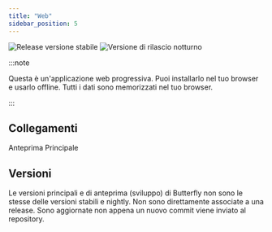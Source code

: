 ```yaml
---
title: "Web"
sidebar_position: 5
---
```


![Release versione stabile](https://img.shields.io/badge/dynamic/yaml?color=c4840d&label=Stable&query=%24.version&url=https%3A%2F%2Fraw.githubusercontent.com%2FLinwoodDev%2Fbutterfly%2Fstable%2Fapp%2Fpubspec.yaml&style=for-the-badge) ![Versione di rilascio notturno](https://img.shields.io/badge/dynamic/yaml?color=f7d28c&label=Nightly&query=%24.version&url=https%3A%2F%2Fraw.githubusercontent.com%2FLinwoodDev%2Fbutterfly%2Fnightly%2Fapp%2Fpubspec.yaml&style=for-the-badge)

:::note

Questa è un'applicazione web progressiva. Puoi installarlo nel tuo browser e usarlo offline. Tutti i dati sono memorizzati nel tuo browser.

:::


## Collegamenti

<div className="row margin-bottom--lg padding--sm">
<Link className="button button--outline button--info button--lg margin--sm" href="https://web.butterfly.linwood.dev">
  Anteprima Principale
</Link>
<Link className="button button--outline button--danger button--lg margin--sm" href="https://preview.butterfly.linwood.dev">

</Link>
</div>

## Versioni

Le versioni principali e di anteprima (sviluppo) di Butterfly non sono le stesse delle versioni stabili e nightly. Non sono direttamente associate a una release. Sono aggiornate non appena un nuovo commit viene inviato al repository.

